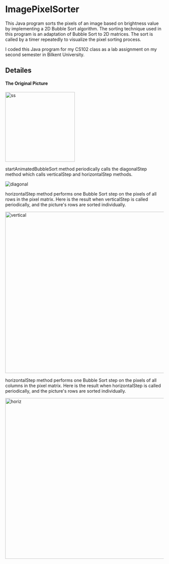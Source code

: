 # ImagePixelSorter
This Java program sorts the pixels of an image based on brightness value by implementing a 2D Bubble Sort algorithm. The sorting technique used in this program is an adaptation of Bubble Sort to 2D matrices. The sort is called by a timer repeatedly to visualize the pixel sorting process.

I coded this Java program for my CS102 class as a lab assignment on my second semester in Bilkent University.

## Detailes

#### The Original Picture

<img width="221" alt="ss" src="https://github.com/ph7oeuf/Image-Pixel-Sorter/assets/77412814/2dc38214-7e10-4aa9-a591-2bebde4a1c4c">

startAnimatedBubbleSort method periodically calls the diagonalStep method which calls verticalStep and horizontalStep methods.

![diagonal](https://github.com/ph7oeuf/Image-Pixel-Sorter/assets/77412814/cbe9ba68-b4a7-450b-b255-5a18f8d737f1)

horizontalStep method performs one Bubble Sort step on the pixels of all rows in the pixel matrix.
Here is the result when verticalStep is called periodically, and the picture's rows are sorted individually.

<img width="511" alt="vertical" src="https://github.com/ph7oeuf/Image-Pixel-Sorter/assets/77412814/e6555968-c389-48bc-8436-24153e50806b">

horizontalStep method performs one Bubble Sort step on the pixels of all columns in the pixel matrix.
Here is the result when horizontalStep is called periodically, and the picture's rows are sorted individually.

<img width="509" alt="horiz" src="https://github.com/ph7oeuf/Image-Pixel-Sorter/assets/77412814/1f772e7b-8911-4d8b-9699-81e3a377d60d">

